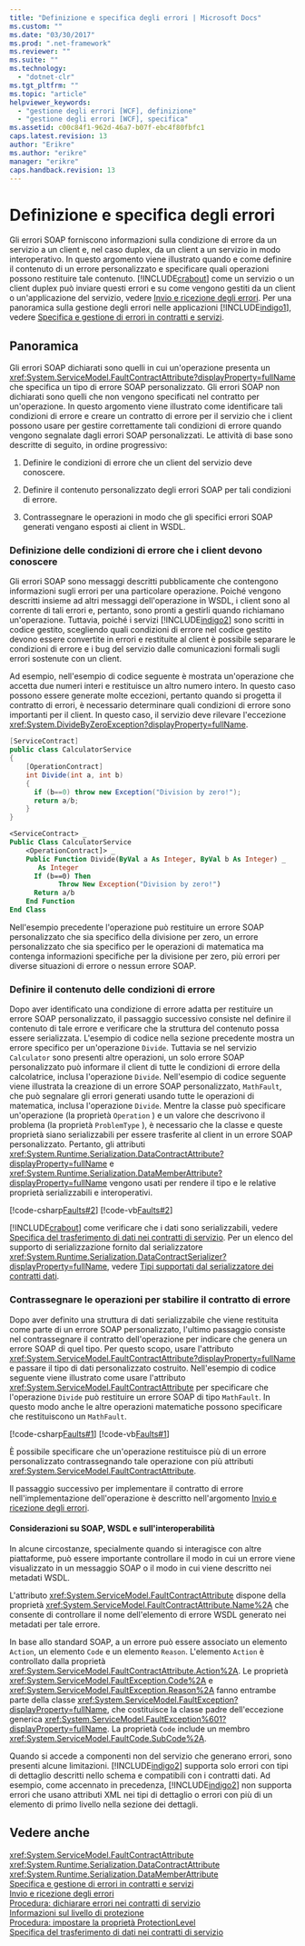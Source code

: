 ```yaml
---
title: "Definizione e specifica degli errori | Microsoft Docs"
ms.custom: ""
ms.date: "03/30/2017"
ms.prod: ".net-framework"
ms.reviewer: ""
ms.suite: ""
ms.technology: 
  - "dotnet-clr"
ms.tgt_pltfrm: ""
ms.topic: "article"
helpviewer_keywords: 
  - "gestione degli errori [WCF], definizione"
  - "gestione degli errori [WCF], specifica"
ms.assetid: c00c84f1-962d-46a7-b07f-ebc4f80fbfc1
caps.latest.revision: 13
author: "Erikre"
ms.author: "erikre"
manager: "erikre"
caps.handback.revision: 13
---
```

# Definizione e specifica degli errori
Gli errori SOAP forniscono informazioni sulla condizione di errore da un servizio a un client e, nel caso duplex, da un client a un servizio in modo interoperativo.  In questo argomento viene illustrato quando e come definire il contenuto di un errore personalizzato e specificare quali operazioni possono restituire tale contenuto.  [!INCLUDE[crabout](../../../includes/crabout-md.md)] come un servizio o un client duplex può inviare questi errori e su come vengono gestiti da un client o un'applicazione del servizio, vedere [Invio e ricezione degli errori](../../../docs/framework/wcf/sending-and-receiving-faults.md).  Per una panoramica sulla gestione degli errori nelle applicazioni [!INCLUDE[indigo1](../../../includes/indigo1-md.md)], vedere [Specifica e gestione di errori in contratti e servizi](../../../docs/framework/wcf/specifying-and-handling-faults-in-contracts-and-services.md).  
  
## Panoramica  
 Gli errori SOAP dichiarati sono quelli in cui un'operazione presenta un <xref:System.ServiceModel.FaultContractAttribute?displayProperty=fullName> che specifica un tipo di errore SOAP personalizzato.  Gli errori SOAP non dichiarati sono quelli che non vengono specificati nel contratto per un'operazione.  In questo argomento viene illustrato come identificare tali condizioni di errore e creare un contratto di errore per il servizio che i client possono usare per gestire correttamente tali condizioni di errore quando vengono segnalate dagli errori SOAP personalizzati.  Le attività di base sono descritte di seguito, in ordine progressivo:  
  
1.  Definire le condizioni di errore che un client del servizio deve conoscere.  
  
2.  Definire il contenuto personalizzato degli errori SOAP per tali condizioni di errore.  
  
3.  Contrassegnare le operazioni in modo che gli specifici errori SOAP generati vengano esposti ai client in WSDL.  
  
### Definizione delle condizioni di errore che i client devono conoscere  
 Gli errori SOAP sono messaggi descritti pubblicamente che contengono informazioni sugli errori per una particolare operazione.  Poiché vengono descritti insieme ad altri messaggi dell'operazione in WSDL, i client sono al corrente di tali errori e, pertanto, sono pronti a gestirli quando richiamano un'operazione.  Tuttavia, poiché i servizi [!INCLUDE[indigo2](../../../includes/indigo2-md.md)] sono scritti in codice gestito, scegliendo quali condizioni di errore nel codice gestito devono essere convertite in errori e restituite al client è possibile separare le condizioni di errore e i bug del servizio dalle comunicazioni formali sugli errori sostenute con un client.  
  
 Ad esempio, nell'esempio di codice seguente è mostrata un'operazione che accetta due numeri interi e restituisce un altro numero intero.  In questo caso possono essere generate molte eccezioni, pertanto quando si progetta il contratto di errori, è necessario determinare quali condizioni di errore sono importanti per il client.  In questo caso, il servizio deve rilevare l'eccezione <xref:System.DivideByZeroException?displayProperty=fullName>.  
  
```csharp  
[ServiceContract]  
public class CalculatorService  
{  
    [OperationContract]   
    int Divide(int a, int b)  
    {  
      if (b==0) throw new Exception("Division by zero!");  
      return a/b;  
    }  
}  
```  
  
```vb  
<ServiceContract> _  
Public Class CalculatorService  
    <OperationContract]> _  
    Public Function Divide(ByVal a As Integer, ByVal b As Integer) _  
       As Integer  
      If (b==0) Then   
            Throw New Exception("Division by zero!")  
      Return a/b  
    End Function  
End Class  
```  
  
 Nell'esempio precedente l'operazione può restituire un errore SOAP personalizzato che sia specifico della divisione per zero, un errore personalizzato che sia specifico per le operazioni di matematica ma contenga informazioni specifiche per la divisione per zero, più errori per diverse situazioni di errore o nessun errore SOAP.  
  
### Definire il contenuto delle condizioni di errore  
 Dopo aver identificato una condizione di errore adatta per restituire un errore SOAP personalizzato, il passaggio successivo consiste nel definire il contenuto di tale errore e verificare che la struttura del contenuto possa essere serializzata.  L'esempio di codice nella sezione precedente mostra un errore specifico per un'operazione `Divide`. Tuttavia se nel servizio `Calculator` sono presenti altre operazioni, un solo errore SOAP personalizzato può informare il client di tutte le condizioni di errore della calcolatrice, inclusa l'operazione `Divide`.  Nell'esempio di codice seguente viene illustrata la creazione di un errore SOAP personalizzato, `MathFault`, che può segnalare gli errori generati usando tutte le operazioni di matematica, inclusa l'operazione `Divide`.  Mentre la classe può specificare un'operazione \(la proprietà `Operation` \) e un valore che descrivono il problema \(la proprietà `ProblemType` \), è necessario che la classe e queste proprietà siano serializzabili per essere trasferite al client in un errore SOAP personalizzato.  Pertanto, gli attributi <xref:System.Runtime.Serialization.DataContractAttribute?displayProperty=fullName> e <xref:System.Runtime.Serialization.DataMemberAttribute?displayProperty=fullName> vengono usati per rendere il tipo e le relative proprietà serializzabili e interoperativi.  
  
 [!code-csharp[Faults#2](../../../samples/snippets/csharp/VS_Snippets_CFX/faults/cs/service.cs#2)]
 [!code-vb[Faults#2](../../../samples/snippets/visualbasic/VS_Snippets_CFX/faults/vb/service.vb#2)]  
  
 [!INCLUDE[crabout](../../../includes/crabout-md.md)] come verificare che i dati sono serializzabili, vedere [Specifica del trasferimento di dati nei contratti di servizio](../../../docs/framework/wcf/feature-details/specifying-data-transfer-in-service-contracts.md).  Per un elenco del supporto di serializzazione fornito dal serializzatore <xref:System.Runtime.Serialization.DataContractSerializer?displayProperty=fullName>, vedere [Tipi supportati dal serializzatore dei contratti dati](../../../docs/framework/wcf/feature-details/types-supported-by-the-data-contract-serializer.md).  
  
### Contrassegnare le operazioni per stabilire il contratto di errore  
 Dopo aver definito una struttura di dati serializzabile che viene restituita come parte di un errore SOAP personalizzato, l'ultimo passaggio consiste nel contrassegnare il contratto dell'operazione per indicare che genera un errore SOAP di quel tipo.  Per questo scopo, usare l'attributo <xref:System.ServiceModel.FaultContractAttribute?displayProperty=fullName> e passare il tipo di dati personalizzato costruito.  Nell'esempio di codice seguente viene illustrato come usare l'attributo <xref:System.ServiceModel.FaultContractAttribute> per specificare che l'operazione `Divide` può restituire un errore SOAP di tipo `MathFault`.  In questo modo anche le altre operazioni matematiche possono specificare che restituiscono un `MathFault`.  
  
 [!code-csharp[Faults#1](../../../samples/snippets/csharp/VS_Snippets_CFX/faults/cs/service.cs#1)]
 [!code-vb[Faults#1](../../../samples/snippets/visualbasic/VS_Snippets_CFX/faults/vb/service.vb#1)]  
  
 È possibile specificare che un'operazione restituisce più di un errore personalizzato contrassegnando tale operazione con più attributi <xref:System.ServiceModel.FaultContractAttribute>.  
  
 Il passaggio successivo per implementare il contratto di errore nell'implementazione dell'operazione è descritto nell'argomento [Invio e ricezione degli errori](../../../docs/framework/wcf/sending-and-receiving-faults.md).  
  
#### Considerazioni su SOAP, WSDL e sull'interoperabilità  
 In alcune circostanze, specialmente quando si interagisce con altre piattaforme, può essere importante controllare il modo in cui un errore viene visualizzato in un messaggio SOAP o il modo in cui viene descritto nei metadati WSDL.  
  
 L'attributo <xref:System.ServiceModel.FaultContractAttribute> dispone della proprietà <xref:System.ServiceModel.FaultContractAttribute.Name%2A> che consente di controllare il nome dell'elemento di errore WSDL generato nei metadati per tale errore.  
  
 In base allo standard SOAP, a un errore può essere associato un elemento `Action`, un elemento `Code` e un elemento `Reason`.  L'elemento `Action` è controllato dalla proprietà <xref:System.ServiceModel.FaultContractAttribute.Action%2A>.  Le proprietà <xref:System.ServiceModel.FaultException.Code%2A> e <xref:System.ServiceModel.FaultException.Reason%2A> fanno entrambe parte della classe <xref:System.ServiceModel.FaultException?displayProperty=fullName>, che costituisce la classe padre dell'eccezione generica <xref:System.ServiceModel.FaultException%601?displayProperty=fullName>.  La proprietà `Code` include un membro <xref:System.ServiceModel.FaultCode.SubCode%2A>.  
  
 Quando si accede a componenti non del servizio che generano errori, sono presenti alcune limitazioni.  [!INCLUDE[indigo2](../../../includes/indigo2-md.md)] supporta solo errori con tipi di dettaglio descritti nello schema e compatibili con i contratti dati.  Ad esempio, come accennato in precedenza, [!INCLUDE[indigo2](../../../includes/indigo2-md.md)] non supporta errori che usano attributi XML nei tipi di dettaglio o errori con più di un elemento di primo livello nella sezione dei dettagli.  
  
## Vedere anche  
 <xref:System.ServiceModel.FaultContractAttribute>   
 <xref:System.Runtime.Serialization.DataContractAttribute>   
 <xref:System.Runtime.Serialization.DataMemberAttribute>   
 [Specifica e gestione di errori in contratti e servizi](../../../docs/framework/wcf/specifying-and-handling-faults-in-contracts-and-services.md)   
 [Invio e ricezione degli errori](../../../docs/framework/wcf/sending-and-receiving-faults.md)   
 [Procedura: dichiarare errori nei contratti di servizio](../../../docs/framework/wcf/how-to-declare-faults-in-service-contracts.md)   
 [Informazioni sul livello di protezione](../../../docs/framework/wcf/understanding-protection-level.md)   
 [Procedura: impostare la proprietà ProtectionLevel](../../../docs/framework/wcf/how-to-set-the-protectionlevel-property.md)   
 [Specifica del trasferimento di dati nei contratti di servizio](../../../docs/framework/wcf/feature-details/specifying-data-transfer-in-service-contracts.md)